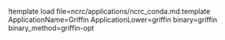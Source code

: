 !template load file=ncrc/applications/ncrc_conda.md.template ApplicationName=Griffin ApplicationLower=griffin binary=griffin binary_method=griffin-opt
